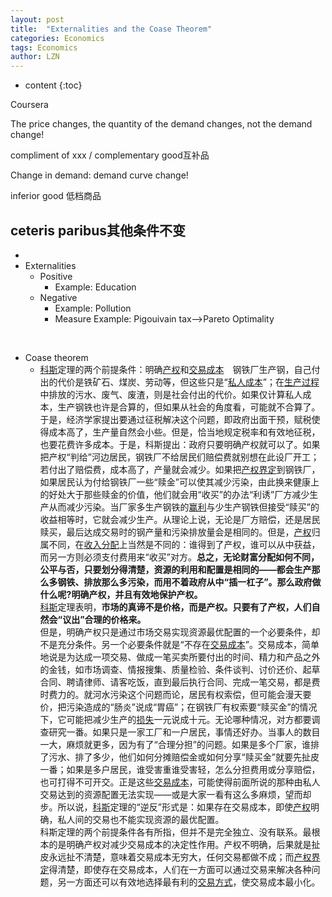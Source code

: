 ```yaml
---
layout: post
title:  "Externalities and the Coase Theorem" 
categories: Economics
tags: Economics
author: LZN
---
```


* content
{:toc}

Coursera

The price changes, the quantity of the demand changes, not the demand change!

compliment of xxx / complementary good互补品

Change in demand: demand curve change!

inferior good 低档商品
<h2><span class="keyword">ceteris paribus其他条件不变<span id="transmark" style="display: none; width: 0px; height: 0px;"></span></span></h2>
<ul>
	<li></li>
	<li>Externalities
<ul>
	<li>Positive
<ul>
	<li>Example: Education</li>
</ul>
</li>
	<li>Negative
<ul>
	<li>Example: Pollution</li>
	<li>Measure Example: Pigouivain tax--&gt;Pareto Optimality</li>
</ul>
</li>
</ul>
</li>
</ul>
&nbsp;
<ul>
	<li>Coase theorem
<ul>
	<li>
<div class="para"><a href="http://baike.baidu.com/view/298321.htm" target="_blank">科斯</a>定理的两个前提条件：明确<a href="http://baike.baidu.com/view/73580.htm" target="_blank">产权</a>和<a href="http://baike.baidu.com/view/45349.htm" target="_blank">交易成本</a>　钢铁厂生产钢，自己付出的代价是铁矿石、煤炭、劳动等，但这些只是“<a href="http://baike.baidu.com/view/354998.htm" target="_blank">私人成本</a>”；在<a href="http://baike.baidu.com/view/610395.htm" target="_blank">生产过程</a>中排放的污水、废气、废渣，则是社会付出的代价。如果仅计算私人成本，生产钢铁也许是合算的，但如果从社会的角度看，可能就不合算了。于是，经济学家提出要通过征税解决这个问题，即政府出面干预，赋税使得成本高了，生产量自然会小些。但是，恰当地规定税率和有效地征税，也要花费许多成本。于是，科斯提出：政府只要明确产权就可以了。如果把产权“判给”河边居民，钢铁厂不给居民们赔偿费就别想在此设厂开工；若付出了赔偿费，成本高了，产量就会减少。如果把<a href="http://baike.baidu.com/view/109544.htm" target="_blank">产权界定</a>到钢铁厂，如果居民认为付给钢铁厂一些“赎金”可以使其减少污染，由此换来健康上的好处大于那些赎金的价值，他们就会用“收买”的办法“利诱”厂方减少生产从而减少污染。当厂家多生产钢铁的<a href="http://baike.baidu.com/view/297033.htm" target="_blank">赢利</a>与少生产钢铁但接受“赎买”的收益相等时，它就会减少生产。从理论上说，无论是厂方赔偿，还是居民赎买，最后达成交易时的钢产量和污染排放量会是相同的。但是，<a href="http://baike.baidu.com/view/73580.htm" target="_blank">产权</a>归属不同，在<a href="http://baike.baidu.com/view/9601472.htm" target="_blank">收入分配</a>上当然是不同的：谁得到了产权，谁可以从中获益，而另一方则必须支付费用来“收买”对方。<strong>总之，无论财富分配如何不同，公平与否，只要划分得清楚，资源的利用和配置是相同的——都会生产那么多钢铁、排放那么多污染，而用不着政府从中“插一杠子”。那么政府做什么呢?明确产权，并且有效地保护产权。</strong></div>
<div class="para"><a href="http://baike.baidu.com/view/298321.htm" target="_blank">科斯</a>定理表明，<strong>市场的真谛不是价格，而是产权。只要有了产权，人们自然会“议出”合理的价格来。</strong></div>
<div class="para"></div>
<div class="para">但是，明确产权只是通过市场交易实现资源最优配置的一个必要条件，却不是充分条件。另一个必要条件就是“不存在<a href="http://baike.baidu.com/view/45349.htm" target="_blank">交易成本</a>”。交易成本，简单地说是为达成一项交易、做成一笔买卖所要付出的时间、精力和产品之外的金钱，如市场调查、情报搜集、质量检验、条件谈判、讨价还价、起草合同、聘请律师、请客吃饭，直到最后执行合同、完成一笔交易，都是费时费力的。就河水污染这个问题而论，居民有权索偿，但可能会漫天要价，把污染造成的“肠炎”说成“胃癌”；在钢铁厂有权索要“赎买金”的情况下，它可能把减少生产的<a href="http://baike.baidu.com/view/654238.htm" target="_blank">损失</a>一元说成十元。无论哪种情况，对方都要调查研究一番。如果只是一家工厂和一户居民，事情还好办。当事人的数目一大，麻烦就更多，因为有了“合理分担”的问题。如果是多个厂家，谁排了污水、排了多少，他们如何分摊赔偿金或如何分享“赎买金”就要先扯皮一番；如果是多户居民，谁受害重谁受害轻，怎么分担费用或分享赔偿，也可打得不可开交。正是这些<a href="http://baike.baidu.com/view/45349.htm" target="_blank">交易成本</a>，可能使得前面所说的那种由私人交易达到的资源配置无法实现——或是大家一看有这么多麻烦，望而却步。所以说，<a href="http://baike.baidu.com/view/298321.htm" target="_blank">科斯</a>定理的“逆反”形式是：如果存在交易成本，即使<a href="http://baike.baidu.com/view/73580.htm" target="_blank">产权</a>明确，私人间的交易也不能实现资源的最优配置。</div>
<div class="para">科斯定理的两个前提条件各有所指，但并不是完全独立、没有联系。最根本的是明确产权对减少交易成本的决定性作用。产权不明确，后果就是扯皮永远扯不清楚，意味着交易成本无穷大，任何交易都做不成；而<a href="http://baike.baidu.com/view/109544.htm" target="_blank">产权界定</a>得清楚，即使存在交易成本，人们在一方面可以通过交易来解决各种问题，另一方面还可以有效地选择最有利的<a href="http://baike.baidu.com/view/3823397.htm" target="_blank">交易方式</a>，使交易成本最小化。</div></li>
</ul>
</li>
</ul>
&nbsp;